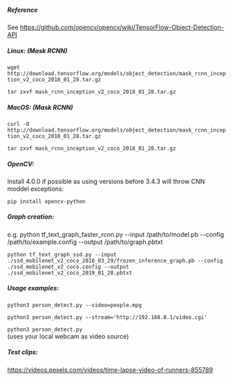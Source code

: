 ##### Reference
See https://github.com/opencv/opencv/wiki/TensorFlow-Object-Detection-API

##### Linux: (Mask RCNN)

`wget http://download.tensorflow.org/models/object_detection/mask_rcnn_inception_v2_coco_2018_01_28.tar.gz`

`tar zxvf mask_rcnn_inception_v2_coco_2018_01_28.tar.gz`

##### MacOS: (Mask RCNN)

`curl -O http://download.tensorflow.org/models/object_detection/mask_rcnn_inception_v2_coco_2018_01_28.tar.gz`

`tar zxvf mask_rcnn_inception_v2_coco_2018_01_28.tar.gz`

##### OpenCV:

Install 4.0.0 if possible as using versions before 3.4.3 will throw CNN moddel exceptions:

`pip install opencv-python`

##### Graph creation:

e.g. python tf_text_graph_faster_rcnn.py --input /path/to/model.pb --config /path/to/example.config --output /path/to/graph.pbtxt

`python tf_text_graph_ssd.py --input ./ssd_mobilenet_v2_coco_2018_03_29/frozen_inference_graph.pb --config ./ssd_mobilenet_v2_coco.config --output ./ssd_mobilenet_v2_coco_2019_01_28.pbtxt`

##### Usage examples:

`python3 person_detect.py --video=people.mpg`

`python3 person_detect.py --stream='http://192.168.0.1/video.cgi'`

`python3 person_detect.py`  
(uses your local webcam as video source)

##### Test clips:

https://videos.pexels.com/videos/time-lapse-video-of-runners-855789
